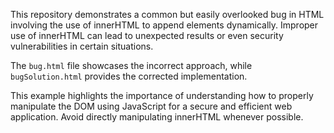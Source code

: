 This repository demonstrates a common but easily overlooked bug in HTML involving the use of innerHTML to append elements dynamically.  Improper use of innerHTML can lead to unexpected results or even security vulnerabilities in certain situations.

The `bug.html` file showcases the incorrect approach, while `bugSolution.html` provides the corrected implementation.

This example highlights the importance of understanding how to properly manipulate the DOM using JavaScript for a secure and efficient web application.  Avoid directly manipulating innerHTML whenever possible.